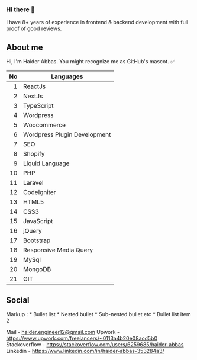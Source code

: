 ### Hi there 👋
I have 8+ years of experience in frontend & backend development with full proof of good reviews.

## About me
Hi, I'm Haider Abbas. You might recognize me as GitHub's mascot. ✅

| No | Languages |
|-----:|-----------|
| 1 | ReactJs |
| 2 | NextJs |
| 3 | TypeScript |
| 4 | Wordpress |
| 5 | Woocommerce |
| 6 | Wordpress Plugin Development |
| 7 | SEO |
| 8 | Shopify |
| 9 | Liquid Language |
| 10 | PHP |
| 11 | Laravel |
| 12 | CodeIgniter |
| 13 | HTML5 |
| 14 | CSS3 |
| 15 | JavaScript |
| 16 | jQuery |
| 17 | Bootstrap |
| 18 | Responsive Media Query |
| 19 | MySql |
| 20 | MongoDB |
| 21 | GIT |

## Social

Markup : * Bullet list
              * Nested bullet
                  * Sub-nested bullet etc
          * Bullet list item 2

Mail - haider.engineer12@gmail.com
Upwork - https://www.upwork.com/freelancers/~0113a4b20e08acd5b0
Stackoverflow - https://stackoverflow.com/users/6259685/haider-abbas
Linkedin - https://www.linkedin.com/in/haider-abbas-353284a3/

<!--
**haiderabbas110/haiderabbas110** is a ✨ _special_ ✨ repository because its `README.md` (this file) appears on your GitHub profile.

Here are some ideas to get you started:

- 🔭 I’m currently working on ...
- 🌱 I’m currently learning ...
- 👯 I’m looking to collaborate on ...
- 🤔 I’m looking for help with ...
- 💬 Ask me about ...
- 📫 How to reach me: ...
- 😄 Pronouns: ...
- ⚡ Fun fact: ...
-->
